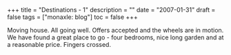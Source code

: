 +++
title = "Destinations - 1"
description = ""
date = "2007-01-31"
draft = false
tags = ["monaxle: blog"]
toc = false
+++

Moving house. All going well. Offers accepted and the wheels are in motion. We have found a great place to go - four bedrooms, nice long garden and at a reasonable price. Fingers crossed.